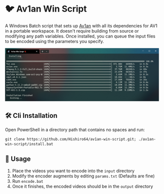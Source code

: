 #  🐦 Av1an Win Script

A Windows Batch script that sets up [Av1an](https://github.com/master-of-zen/Av1an) with all its dependencies for AV1 in a portable workspace. It doesn't require building from source or modifying any path variables. Once installed, you can queue the input files to be encoded using the parameters you specify.

![preview](./preview.png)

## 🛠️ Cli Installation
  Open PowerShell in a directory path that contains no spaces and run:

  ````
  git clone https://github.com/Hishiro64/av1an-win-script.git; ./av1an-win-script/install.bat
  ````

## 🚗 Usage
   1. Place the videos you want to encode into the `input` directory
   2. Modify the encoder augments by editing `params.txt` (Defaults are fine)
   3. Run `encode.bat`
   4. Once it finishes, the encoded videos should be in the `output` directory
